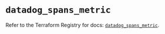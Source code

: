 # `datadog_spans_metric`

Refer to the Terraform Registry for docs: [`datadog_spans_metric`](https://registry.terraform.io/providers/datadog/datadog/3.69.0/docs/resources/spans_metric).
